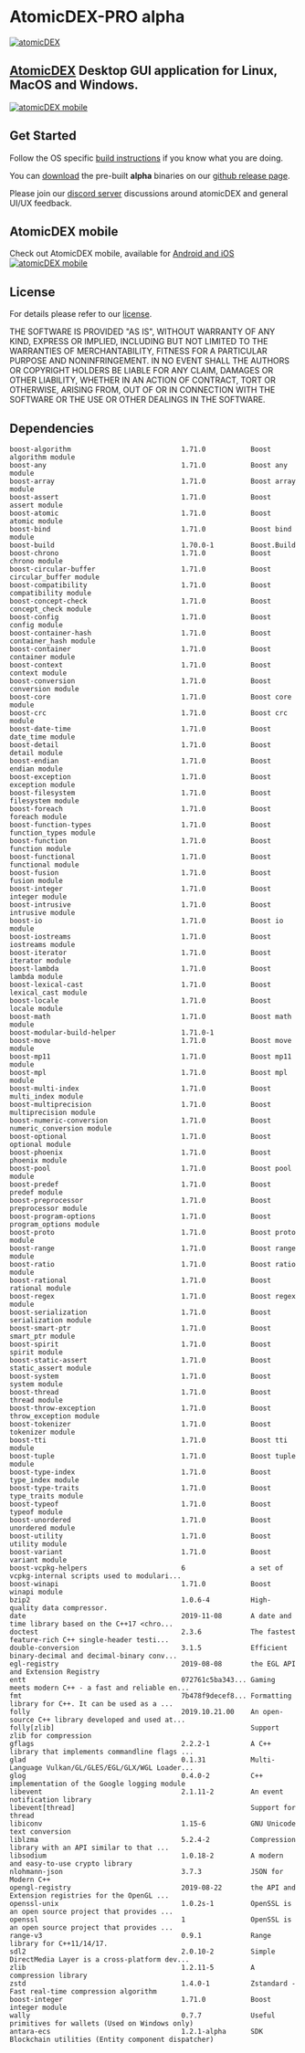 # AtomicDEX-PRO alpha

[![atomicDEX](https://i.ibb.co/D5GJLWy/adex.png)](https://atomicdex.io)

## [AtomicDEX](https://atomicdex.io) Desktop GUI application for Linux, MacOS and Windows. 

[![atomicDEX mobile](https://s5.gifyu.com/images/dextop_optimize_bg.gif)](https://atomicdex.io)


## Get Started

Follow the OS specific [build instructions](https://github.com/KomodoPlatform/atomicDEX-Pro/tree/master/atomic_qt/ci_tools_atomic_dex#linux-quickstart) if you know what you are doing.

You can [download](https://github.com/KomodoPlatform/atomicDEX-Pro/releases) the pre-built <b>alpha</b> binaries on our [github release page](https://github.com/KomodoPlatform/atomicDEX-Pro/releases).

Please join our [discord server](https://komodoplatform.com/discord) discussions around atomicDEX and general UI/UX feedback.

## AtomicDEX mobile 

Check out AtomicDEX mobile, available for [Android and iOS](https://atomicdex.io) [![atomicDEX mobile](https://s5.gifyu.com/images/atomicdex_animation_small2.gif)](https://atomicdex.io)
## License

For details please refer to our [license](https://github.com/KomodoPlatform/atomicDEX-Pro/blob/master/LICENSE).

THE SOFTWARE IS PROVIDED "AS IS", WITHOUT WARRANTY OF ANY KIND, EXPRESS OR IMPLIED, INCLUDING BUT NOT LIMITED TO THE WARRANTIES OF MERCHANTABILITY, FITNESS FOR A PARTICULAR PURPOSE AND NONINFRINGEMENT. IN NO EVENT SHALL THE AUTHORS OR COPYRIGHT HOLDERS BE LIABLE FOR ANY CLAIM, DAMAGES OR OTHER LIABILITY, WHETHER IN AN ACTION OF CONTRACT, TORT OR OTHERWISE, ARISING FROM, OUT OF OR IN CONNECTION WITH THE SOFTWARE OR THE USE OR OTHER DEALINGS IN THE SOFTWARE.

## Dependencies

```
boost-algorithm                           1.71.0           Boost algorithm module
boost-any                                 1.71.0           Boost any module
boost-array                               1.71.0           Boost array module
boost-assert                              1.71.0           Boost assert module
boost-atomic                              1.71.0           Boost atomic module
boost-bind                                1.71.0           Boost bind module
boost-build                               1.70.0-1         Boost.Build
boost-chrono                              1.71.0           Boost chrono module
boost-circular-buffer                     1.71.0           Boost circular_buffer module
boost-compatibility                       1.71.0           Boost compatibility module
boost-concept-check                       1.71.0           Boost concept_check module
boost-config                              1.71.0           Boost config module
boost-container-hash                      1.71.0           Boost container_hash module
boost-container                           1.71.0           Boost container module
boost-context                             1.71.0           Boost context module
boost-conversion                          1.71.0           Boost conversion module
boost-core                                1.71.0           Boost core module
boost-crc                                 1.71.0           Boost crc module
boost-date-time                           1.71.0           Boost date_time module
boost-detail                              1.71.0           Boost detail module
boost-endian                              1.71.0           Boost endian module
boost-exception                           1.71.0           Boost exception module
boost-filesystem                          1.71.0           Boost filesystem module
boost-foreach                             1.71.0           Boost foreach module
boost-function-types                      1.71.0           Boost function_types module
boost-function                            1.71.0           Boost function module
boost-functional                          1.71.0           Boost functional module
boost-fusion                              1.71.0           Boost fusion module
boost-integer                             1.71.0           Boost integer module
boost-intrusive                           1.71.0           Boost intrusive module
boost-io                                  1.71.0           Boost io module
boost-iostreams                           1.71.0           Boost iostreams module
boost-iterator                            1.71.0           Boost iterator module
boost-lambda                              1.71.0           Boost lambda module
boost-lexical-cast                        1.71.0           Boost lexical_cast module
boost-locale                              1.71.0           Boost locale module
boost-math                                1.71.0           Boost math module
boost-modular-build-helper                1.71.0-1
boost-move                                1.71.0           Boost move module
boost-mp11                                1.71.0           Boost mp11 module
boost-mpl                                 1.71.0           Boost mpl module
boost-multi-index                         1.71.0           Boost multi_index module
boost-multiprecision                      1.71.0           Boost multiprecision module
boost-numeric-conversion                  1.71.0           Boost numeric_conversion module
boost-optional                            1.71.0           Boost optional module
boost-phoenix                             1.71.0           Boost phoenix module
boost-pool                                1.71.0           Boost pool module
boost-predef                              1.71.0           Boost predef module
boost-preprocessor                        1.71.0           Boost preprocessor module
boost-program-options                     1.71.0           Boost program_options module
boost-proto                               1.71.0           Boost proto module
boost-range                               1.71.0           Boost range module
boost-ratio                               1.71.0           Boost ratio module
boost-rational                            1.71.0           Boost rational module
boost-regex                               1.71.0           Boost regex module
boost-serialization                       1.71.0           Boost serialization module
boost-smart-ptr                           1.71.0           Boost smart_ptr module
boost-spirit                              1.71.0           Boost spirit module
boost-static-assert                       1.71.0           Boost static_assert module
boost-system                              1.71.0           Boost system module
boost-thread                              1.71.0           Boost thread module
boost-throw-exception                     1.71.0           Boost throw_exception module
boost-tokenizer                           1.71.0           Boost tokenizer module
boost-tti                                 1.71.0           Boost tti module
boost-tuple                               1.71.0           Boost tuple module
boost-type-index                          1.71.0           Boost type_index module
boost-type-traits                         1.71.0           Boost type_traits module
boost-typeof                              1.71.0           Boost typeof module
boost-unordered                           1.71.0           Boost unordered module
boost-utility                             1.71.0           Boost utility module
boost-variant                             1.71.0           Boost variant module
boost-vcpkg-helpers                       6                a set of vcpkg-internal scripts used to modulari...
boost-winapi                              1.71.0           Boost winapi module
bzip2                                     1.0.6-4          High-quality data compressor.
date                                      2019-11-08       A date and time library based on the C++17 <chro...
doctest                                   2.3.6            The fastest feature-rich C++ single-header testi...
double-conversion                         3.1.5            Efficient binary-decimal and decimal-binary conv...
egl-registry                              2019-08-08       the EGL API and Extension Registry
entt                                      072761c5ba343... Gaming meets modern C++ - a fast and reliable en...
fmt                                       7b478f9decef8... Formatting library for C++. It can be used as a ...
folly                                     2019.10.21.00    An open-source C++ library developed and used at...
folly[zlib]                                                Support zlib for compression
gflags                                    2.2.2-1          A C++ library that implements commandline flags ...
glad                                      0.1.31           Multi-Language Vulkan/GL/GLES/EGL/GLX/WGL Loader...
glog                                      0.4.0-2          C++ implementation of the Google logging module
libevent                                  2.1.11-2         An event notification library
libevent[thread]                                           Support for thread
libiconv                                  1.15-6           GNU Unicode text conversion
liblzma                                   5.2.4-2          Compression library with an API similar to that ...
libsodium                                 1.0.18-2         A modern and easy-to-use crypto library
nlohmann-json                             3.7.3            JSON for Modern C++
opengl-registry                           2019-08-22       the API and Extension registries for the OpenGL ...
openssl-unix                              1.0.2s-1         OpenSSL is an open source project that provides ...
openssl                                   1                OpenSSL is an open source project that provides ...
range-v3                                  0.9.1            Range library for C++11/14/17.
sdl2                                      2.0.10-2         Simple DirectMedia Layer is a cross-platform dev...
zlib                                      1.2.11-5         A compression library
zstd                                      1.4.0-1          Zstandard - Fast real-time compression algorithm
boost-integer                             1.71.0           Boost integer module
wally                                     0.7.7            Useful primitives for wallets (Used on Windows only)
antara-ecs                                1.2.1-alpha      SDK Blockchain utilities (Entity component dispatcher)                                     
```

